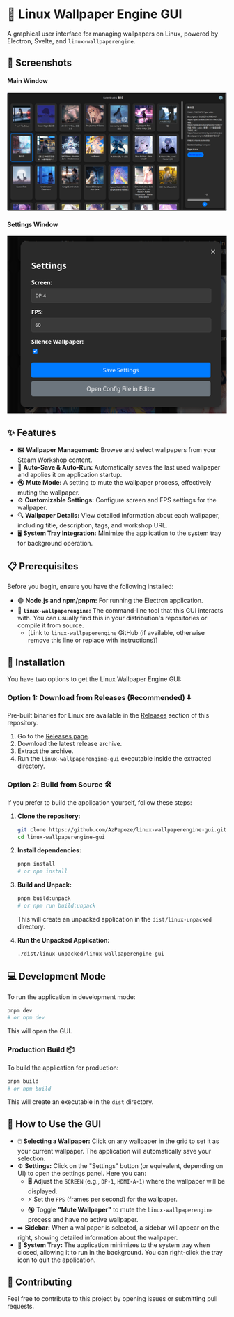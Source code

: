 # 🐧 Linux Wallpaper Engine GUI

A graphical user interface for managing wallpapers on Linux, powered by Electron, Svelte, and `linux-wallpaperengine`.

## 📸 Screenshots

#### Main Window

![Main Window](imgs/main.png)

#### Settings Window

![Settings Window](imgs/setting.png)

## ✨ Features

- 🖼️ **Wallpaper Management:** Browse and select wallpapers from your Steam Workshop content.
- 💾 **Auto-Save & Auto-Run:** Automatically saves the last used wallpaper and applies it on application startup.
- 🔇 **Mute Mode:** A setting to mute the wallpaper process, effectively muting the wallpaper.
- ⚙️ **Customizable Settings:** Configure screen and FPS settings for the wallpaper.
- 🔍 **Wallpaper Details:** View detailed information about each wallpaper, including title, description, tags, and workshop URL.
- 🖥️ **System Tray Integration:** Minimize the application to the system tray for background operation.

## 📋 Prerequisites

Before you begin, ensure you have the following installed:

- 🟢 **Node.js and npm/pnpm:** For running the Electron application.
- 🐧 **`linux-wallpaperengine`:** The command-line tool that this GUI interacts with. You can usually find this in your distribution's repositories or compile it from source.
     - [Link to `linux-wallpaperengine` GitHub (if available, otherwise remove this line or replace with instructions)]

## 🚀 Installation

You have two options to get the Linux Wallpaper Engine GUI:

### Option 1: Download from Releases (Recommended) ⬇️

Pre-built binaries for Linux are available in the [Releases](https://github.com/AzPepoze/linux-wallpaperengine-gui/releases) section of this repository.

1.   Go to the [Releases page](https://github.com/AzPepoze/linux-wallpaperengine-gui/releases).
2.   Download the latest release archive.
3.   Extract the archive.
4.   Run the `linux-wallpaperengine-gui` executable inside the extracted directory.

### Option 2: Build from Source 🛠️

If you prefer to build the application yourself, follow these steps:

1.   **Clone the repository:**

     ```bash
     git clone https://github.com/AzPepoze/linux-wallpaperengine-gui.git
     cd linux-wallpaperengine-gui
     ```

2.   **Install dependencies:**

     ```bash
     pnpm install
     # or npm install
     ```

3.   **Build and Unpack:**

     ```bash
     pnpm build:unpack
     # or npm run build:unpack
     ```

     This will create an unpacked application in the `dist/linux-unpacked` directory.

4.   **Run the Unpacked Application:**
     ```bash
     ./dist/linux-unpacked/linux-wallpaperengine-gui
     ```

## 💻 Development Mode

To run the application in development mode:

```bash
pnpm dev
# or npm dev
```

This will open the GUI.

### Production Build 📦

To build the application for production:

```bash
pnpm build
# or npm build
```

This will create an executable in the `dist` directory.

## 📖 How to Use the GUI

- 🖱️ **Selecting a Wallpaper:** Click on any wallpaper in the grid to set it as your current wallpaper. The application will automatically save your selection.
- ⚙️ **Settings:** Click on the "Settings" button (or equivalent, depending on UI) to open the settings panel. Here you can:
     - 🖥️ Adjust the `SCREEN` (e.g., `DP-1`, `HDMI-A-1`) where the wallpaper will be displayed.
     - ⚡ Set the `FPS` (frames per second) for the wallpaper.
     - 🔇 Toggle **"Mute Wallpaper"** to mute the `linux-wallpaperengine` process and have no active wallpaper.
- ➡️ **Sidebar:** When a wallpaper is selected, a sidebar will appear on the right, showing detailed information about the wallpaper.
- 🔽 **System Tray:** The application minimizes to the system tray when closed, allowing it to run in the background. You can right-click the tray icon to quit the application.

## 🤝 Contributing

Feel free to contribute to this project by opening issues or submitting pull requests.
